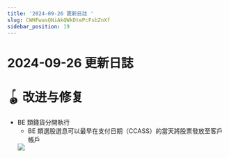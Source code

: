 ```yaml
---
title: '2024-09-26 更新日誌 '
slug: CWHFwasQNiAkQWkDtePcFsbZnXf
sidebar_position: 19
---
```



# 2024-09-26 更新日誌 

# 🪀 改进与修复

- BE 類錢貨分開執行
    - BE 類選股選息可以最早在支付日期（CCASS）的當天將股票發放至客戶帳戶
    <img src="/assets/VPisbVVijox0CCxQ6cUcFeIdn8c.png" src-width="3828" src-height="1762" align="center"/>

